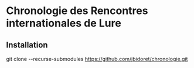 # Chronologie des Rencontres internationales de Lure

## Installation
git clone --recurse-submodules https://github.com/jbidoret/chronologie.git